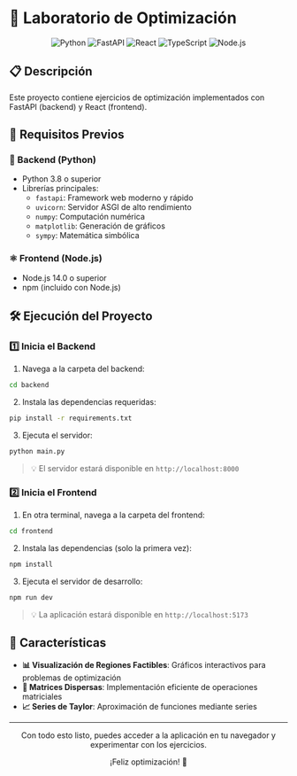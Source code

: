 # 🔬 Laboratorio de Optimización

<div align="center">

![Python](https://img.shields.io/badge/python-3.8+-blue.svg)
![FastAPI](https://img.shields.io/badge/FastAPI-0.68.0+-00a393.svg)
![React](https://img.shields.io/badge/react-%2320232a.svg?style=flat&logo=react&logoColor=%2361DAFB)
![TypeScript](https://img.shields.io/badge/typescript-%23007ACC.svg?style=flat&logo=typescript&logoColor=white)
![Node.js](https://img.shields.io/badge/node.js-6DA55F?style=flat&logo=node.js&logoColor=white)

</div>

## 📋 Descripción

Este proyecto contiene ejercicios de optimización implementados con FastAPI (backend) y React (frontend).

## 🚀 Requisitos Previos

### 🐍 Backend (Python)
- Python 3.8 o superior
- Librerías principales:
  - `fastapi`: Framework web moderno y rápido
  - `uvicorn`: Servidor ASGI de alto rendimiento
  - `numpy`: Computación numérica
  - `matplotlib`: Generación de gráficos
  - `sympy`: Matemática simbólica

### ⚛️ Frontend (Node.js)
- Node.js 14.0 o superior
- npm (incluido con Node.js)

## 🛠️ Ejecución del Proyecto

### 1️⃣ Inicia el Backend

1. Navega a la carpeta del backend:
```bash
cd backend
```

2. Instala las dependencias requeridas:
```bash
pip install -r requirements.txt
```

3. Ejecuta el servidor:
```bash
python main.py
```
> 💡 El servidor estará disponible en `http://localhost:8000`

### 2️⃣ Inicia el Frontend

1. En otra terminal, navega a la carpeta del frontend:
```bash
cd frontend
```

2. Instala las dependencias (solo la primera vez):
```bash
npm install
```

3. Ejecuta el servidor de desarrollo:
```bash
npm run dev
```
> 💡 La aplicación estará disponible en `http://localhost:5173`

## 🎯 Características

- **📊 Visualización de Regiones Factibles**: Gráficos interactivos para problemas de optimización
- **📐 Matrices Dispersas**: Implementación eficiente de operaciones matriciales
- **📈 Series de Taylor**: Aproximación de funciones mediante series

---
<div align="center">
Con todo esto listo, puedes acceder a la aplicación en tu navegador y experimentar con los ejercicios. 

¡Feliz optimización! 🚀
</div>
